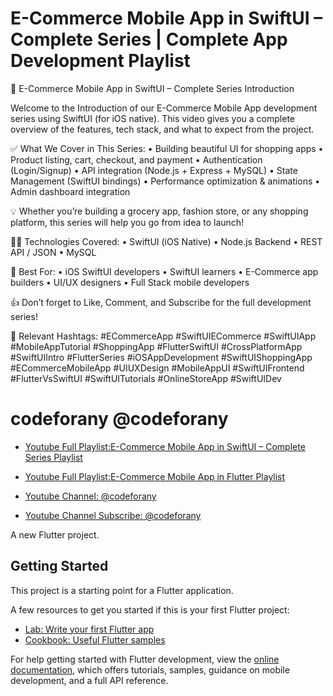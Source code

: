# E-Commerce Mobile App in SwiftUI – Complete Series | Complete App Development Playlist

🛒 E-Commerce Mobile App in SwiftUI – Complete Series Introduction

Welcome to the Introduction of our E-Commerce Mobile App development series using SwiftUI (for iOS native). This video gives you a complete overview of the features, tech stack, and what to expect from the project.

✅ What We Cover in This Series:
 • Building beautiful UI for shopping apps
 • Product listing, cart, checkout, and payment
 • Authentication (Login/Signup)
 • API integration (Node.js + Express + MySQL)
 • State Management (SwiftUI bindings)
 • Performance optimization & animations
 • Admin dashboard integration

💡 Whether you’re building a grocery app, fashion store, or any shopping platform, this series will help you go from idea to launch!

👨‍💻 Technologies Covered:
 • SwiftUI (iOS Native)
 • Node.js Backend
 • REST API / JSON
 • MySQL 

📌 Best For:
 • iOS SwiftUI developers
 • SwiftUI learners
 • E-Commerce app builders
 • UI/UX designers
 • Full Stack mobile developers

👍 Don’t forget to Like, Comment, and Subscribe for the full development series!

🔗 Relevant Hashtags:
#ECommerceApp #SwiftUIECommerce #SwiftUIApp #MobileAppTutorial #ShoppingApp #FlutterSwiftUI #CrossPlatformApp #SwiftUIIntro #FlutterSeries #iOSAppDevelopment #SwiftUIShoppingApp #ECommerceMobileApp #UIUXDesign #MobileAppUI #SwiftUIFrontend #FlutterVsSwiftUI #SwiftUITutorials #OnlineStoreApp #SwiftUIDev


# codeforany @codeforany

- [Youtube Full Playlist:E-Commerce Mobile App in SwiftUI – Complete Series Playlist](https://www.youtube.com/playlist?list=PLzcRC7PA0xWTM6sQf1aKxkNH7ZBAWCBGg)
- [Youtube Full Playlist:E-Commerce Mobile App in Flutter Playlist](https://www.youtube.com/playlist?list=PLzcRC7PA0xWQT7tz5rjm643LyJFVewb_m)

- [Youtube Channel: @codeforany](https://www.youtube.com/channel/UCdQTp9wRK5vAOlEQZf9PHSg)
- [Youtube Channel Subscribe: @codeforany](https://www.youtube.com/channel/UCdQTp9wRK5vAOlEQZf9PHSg?sub_confirmation=1)


A new Flutter project.

## Getting Started

This project is a starting point for a Flutter application.

A few resources to get you started if this is your first Flutter project:

- [Lab: Write your first Flutter app](https://docs.flutter.dev/get-started/codelab)
- [Cookbook: Useful Flutter samples](https://docs.flutter.dev/cookbook)

For help getting started with Flutter development, view the
[online documentation](https://docs.flutter.dev/), which offers tutorials,
samples, guidance on mobile development, and a full API reference.
